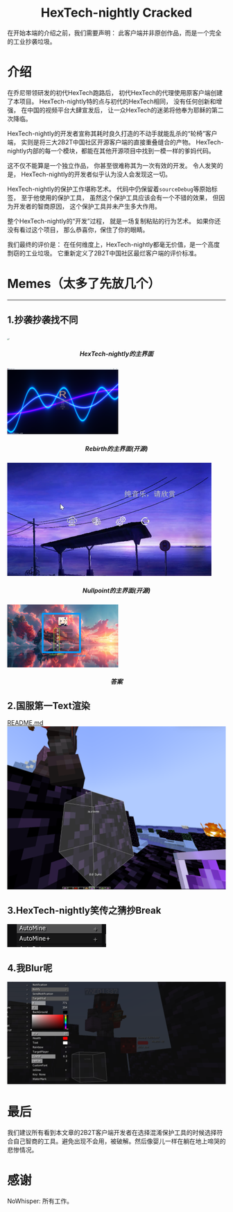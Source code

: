 <h1 align="center">HexTech-nightly Cracked</h1>

在开始本端的介绍之前，我们需要声明：
此客户端并非原创作品，而是一个完全的工业抄袭垃圾。

# 介绍

在乔尼带领研发的初代HexTech跑路后，
初代HexTech的代理使用原客户端创建了本项目。
HexTech-nightly特的点与初代的HexTech相同，
没有任何创新和增强，
在中国的视频平台大肆宣发后，
让一众HexTech的迷弟将他奉为耶稣的第二次降临。

HexTech-nightly的开发者宣称其耗时良久打造的不动手就能乱杀的“轮椅”客户端，
实则是将三大2B2T中国社区开源客户端的直接重叠缝合的产物。
HexTech-nightly内部的每一个模块，都能在其他开源项目中找到一模一样的爹妈代码。

这不仅不能算是一个独立作品，
你甚至很难称其为一次有效的开发。
令人发笑的是，
HexTech-nightly的开发者似乎认为没人会发现这一切。

HexTech-nightly的保护工作堪称艺术。
代码中仍保留着`sourceDebug`等原始标签，
至于他使用的保护工具，
虽然这个保护工具应该会有一个不错的效果，
但因为开发者的智商原因，
这个保护工具并未产生多大作用。

整个HexTech-nightly的“开发”过程，
就是一场复制粘贴的行为艺术。
如果你还没有看过这个项目，
那么恭喜你，保住了你的眼睛。

我们最终的评价是：
在任何维度上，HexTech-nightly都毫无价值，是一个高度剽窃的工业垃圾。
它重新定义了2B2T中国社区最烂客户端的评价标准。

# Memes（太多了先放几个）

------

## 1.抄袭抄袭找不同

<img src="memes\1.png" alt="1" style="zoom: 25%;" />

<h5 align="center">HexTech-nightly的主界面</h1>

<img src="memes\5.png" alt="1" style="zoom: 25%;" />

<h5 align="center">Rebirth的主界面(开源)</h1>

<img src="memes\6.png" alt="1" style="zoom: 50%;" />

<h5 align="center">Nullpoint的主界面(开源)</h1>

<img src="memes\7.png" alt="1" style="zoom: 25%;" />

<h5 align="center">答案</h1>

## 2.国服第一Text渲染
[README.md](..%2FREADME.md)
<img src="memes\2.png" alt="2" style="zoom: 50%;" />

## 3.HexTech-nightly笑传之猜抄Break

![3](memes\3.png)



## 4.我Blur呢

<img src="memes\4.png" alt="4" style="zoom:50%;" />

# 最后

我们建议所有看到本文章的2B2T客户端开发者在选择混淆保护工具的时候选择符合自己智商的工具。避免出现不会用，被破解。然后像婴儿一样在躺在地上啼哭的悲惨情况。

# 感谢

NoWhisper: 所有工作。

